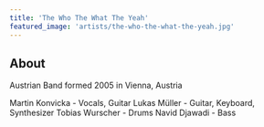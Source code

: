 ```yaml
---
title: 'The Who The What The Yeah'
featured_image: 'artists/the-who-the-what-the-yeah.jpg'
---
```


## About

Austrian Band formed 2005 in Vienna, Austria

Martin Konvicka - Vocals, Guitar
Lukas Müller - Guitar, Keyboard, Synthesizer
Tobias Wurscher - Drums
Navid Djawadi - Bass

